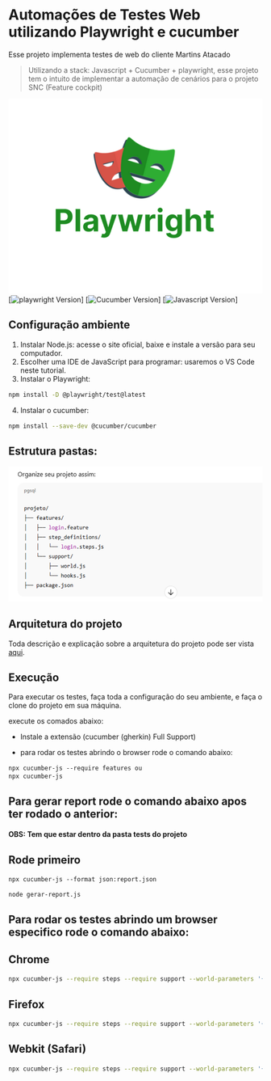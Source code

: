 # Automações de Testes Web utilizando Playwright e cucumber

Esse projeto implementa testes de web do cliente Martins Atacado

> Utilizando a stack: Javascript + Cucumber + playwright, esse projeto tem o intuito de implementar a automação de cenários para o projeto SNC (Feature cockpit)

![alt text](image-1.png)
[![playwright Version][playwright-image]]
[![Cucumber Version][cucumber-image]]
[![Javascript Version][javascript-image]]

## Configuração ambiente

1.	Instalar Node.js: acesse o site oficial, baixe e instale a versão para seu computador.
2.	Escolher uma IDE de JavaScript para programar: usaremos o VS Code neste tutorial.
3.	Instalar o Playwright:

```sh
npm install -D @playwright/test@latest
```

4.	Instalar o cucumber:
```sh
npm install --save-dev @cucumber/cucumber
```
## Estrutura pastas:

![estrutura pasta](image.png)

## Arquitetura do projeto

Toda descrição e explicação sobre a arquitetura do projeto pode ser vista [aqui](https://drive.google.com/file/d/1FOGhn_ZXCh3Zo14zdxE6Wjmgk73Aqt9F/view?usp=drive_link). 


## Execução

Para executar os testes, faça toda a configuração do seu ambiente, e faça o clone do projeto em sua máquina.

execute os comados abaixo:

* Instale a extensão (cucumber (gherkin) Full Support)

* para rodar os testes abrindo o browser rode o comando abaixo:
```
npx cucumber-js --require features ou
npx cucumber-js
```

## Para gerar report rode o comando abaixo apos ter rodado o anterior:
#### OBS: Tem que estar dentro da pasta tests do projeto

## Rode primeiro

```
npx cucumber-js --format json:report.json
```

```
node gerar-report.js
```

## Para rodar os testes abrindo um browser especifico rode o comando abaixo:

## Chrome
```sh
npx cucumber-js --require steps --require support --world-parameters '{"browser": "chromium"}'
```

## Firefox
```sh
npx cucumber-js --require steps --require support --world-parameters '{"browser": "firefox"}'
```

## Webkit (Safari)
```sh
npx cucumber-js --require steps --require support --world-parameters '{"browser": "webkit"}'
```



[javascript-image]: https://img.shields.io/badge/logo-javascript-blue?logo=javascript
[javascript-url]: https://developer.mozilla.org/pt-BR/docs/Web/JavaScript/Guide/Introduction
[cucumber-image]: https://img.shields.io/badge/cucumber-using-brightgreen
[cucumber-url]: https://cucumber.io/
[playwright-image]: https://img.shields.io/badge/playwright-using-brightgreen
[playwright-url]: https://playwright.dev/docs/intro
